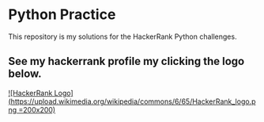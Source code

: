 # Python Practice

This repository is my solutions for the HackerRank Python challenges.

## See my hackerrank profile my clicking the logo below.

[![HackerRank Logo](https://upload.wikimedia.org/wikipedia/commons/6/65/HackerRank_logo.png =200x200)](https://www.hackerrank.com/ryan_e_mccall)